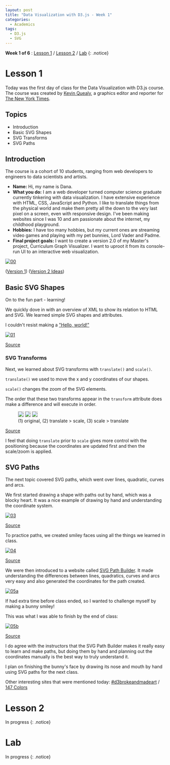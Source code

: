 ```yaml
---
layout: post
title: "Data Visualization with D3.js - Week 1"
categories:
  - Academics
tags:
  - D3.js
  - SVG
---
```


**Week 1 of 6** : <a href="#lesson1">Lesson 1</a> / <a href="#lesson2">Lesson 2</a> / <a href="#lab">Lab</a>
{: .notice}

<a name="lesson1"></a>
# Lesson 1

Today was the first day of class for the Data Visualization with D3.js course. The course was created by [Kevin Quealy](http://kpq.github.io/), a graphics editor and reporter for [The New York Times](https://www.nytimes.com/by/kevin-quealy).

## Topics

- Introduction
- Basic SVG Shapes
- SVG Transforms
- SVG Paths

## Introduction

The course is a cohort of 10 students, ranging from web developers to engineers to data scientists and artists.

- **Name:** Hi, my name is Dana.
- **What you do:** I am a web developer turned computer science graduate currently tinkering with data visualization. I have extensive experience with HTML, CSS, JavaScript and Python. I like to translate things from the physical world and make them pretty all the down to the very last pixel on a screen, even with responsive design. I've been making websites since I was 10 and am passionate about the internet, my childhood playground.
- **Hobbies:** I have too many hobbies, but my current ones are streaming video games and playing with my pet bunnies, Lord Vader and Padme.
- **Final project goals:** I want to create a version 2.0 of my Master's project, Curriculum Graph Visualizer. I want to uproot it from its console-run UI to an interactive web visualization.

[![00]](https://github.com/danaoira/cgv)

([Version 1](https://github.com/danaoira/cgv)) ([Version 2 Ideas](https://danaoira.github.io/curriculum-graph-visualizer-v2-brainstorming/))

## Basic SVG Shapes

On to the fun part - learning!

We quickly dove in with an overview of XML to show its relation to HTML and SVG. We learned simple SVG shapes and attributes.

I couldn't resist making a ["Hello, world!"](https://en.wikipedia.org/wiki/%22Hello,_World!%22_program)

[![01]](https://bl.ocks.org/danaoira/4a5d95a597eae4d15a90d6e56ebf048e)

[Source](https://bl.ocks.org/danaoira/4a5d95a597eae4d15a90d6e56ebf048e)

### SVG Transforms

Next, we learned about SVG transforms with `translate()` and `scale()`.

`translate()` we used to move the x and y coordinates of our shapes.

`scale()` changes the zoom of the SVG elements.

The order that these two transforms appear in the `transform` attribute does make a difference and will execute in order.

<figure class="third">
	<img src="/images/02-svg-transforms-orig.PNG" style="border: solid 1px #c0c0c0">
	<img src="/images/02-svg-transforms-translate-scale.PNG" style="border: solid 1px #c0c0c0">
	<img src="/images/02-svg-transforms-scale-translate.PNG" style="border: solid 1px #c0c0c0">
	<figcaption> (1) original, (2) translate > scale, (3) scale > translate</figcaption>
</figure>

[Source](https://bl.ocks.org/danaoira/2200db2faa374584f6106dec37796967)

I feel that doing `translate` prior to `scale` gives more control with the positioning because the coordinates are updated first and then the scale/zoom is applied.

## SVG Paths

The next topic covered SVG paths, which went over lines, quadratic, curves and arcs.

We first started drawing a shape with paths out by hand, which was a blocky heart. It was a nice example of drawing by hand and understanding the coordinate system.

[![03]](https://bl.ocks.org/danaoira/f0262a344f5046dc1072d1ea4a2bb550)

[Source](https://bl.ocks.org/danaoira/f0262a344f5046dc1072d1ea4a2bb550)

To practice paths, we created smiley faces using all the things we learned in class.

[![04]](https://bl.ocks.org/danaoira/a98a0845285a01b694fa75badbd4826d)

[Source](https://bl.ocks.org/danaoira/a98a0845285a01b694fa75badbd4826d)

We were then introduced to a website called [SVG Path Builder](https://codepen.io/anthonydugois/pen/mewdyZ). It made understanding the differences between lines, quadratics, curves and arcs very easy and also generated the coordinates for the path created.

[![05a]](https://codepen.io/anthonydugois/pen/mewdyZ)

If had extra time before class ended, so I wanted to challenge myself by making a bunny smiley!

This was what I was able to finish by the end of class:

[![05b]](https://bl.ocks.org/danaoira/c729c4a4b848099edc7c5b5ad90ccb18)

[Source](https://bl.ocks.org/danaoira/c729c4a4b848099edc7c5b5ad90ccb18)

I do agree with the instructors that the SVG Path Builder makes it really easy to learn and make paths, but doing them by hand and planning out the coordinates manually is the best way to truly understand it.

I plan on finishing the bunny's face by drawing its nose and mouth by hand using SVG paths for the next class.

Other interesting sites that were mentioned today: [#d3brokeandmadeart](https://twitter.com/hashtag/d3brokeandmadeart) / [147 Colors](http://www.colors.commutercreative.com/)

<a name="lesson2"></a>
# Lesson 2 

In progress
{: .notice}


<a name="lab"></a>
# Lab

In progress
{: .notice}

[00]: /images/00-curriculum-graph-visualizer.PNG "Curriculum Graph Visualizer"
[01]: /images/01-svg.PNG "Basic SGV Shapes"
[02]: /images/02-svg-transforms-orig.PNG "SVG Transforms"
[03]: /images/03-svg-paths.PNG "SVG Paths"
[04]: /images/04-svg-smiley.PNG "SVG Smiley"
[05a]: /images/05-svg-path-builder.PNG "SVG Path Builder"
[05b]: /images/05-svg-bunny-in-progress.PNG "SVG Bunny in Progress"